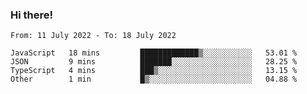 ### Hi there!

<!--START_SECTION:waka-->

```text
From: 11 July 2022 - To: 18 July 2022

JavaScript   18 mins         █████████████▒░░░░░░░░░░░   53.01 %
JSON         9 mins          ███████░░░░░░░░░░░░░░░░░░   28.25 %
TypeScript   4 mins          ███▒░░░░░░░░░░░░░░░░░░░░░   13.15 %
Other        1 min           █▒░░░░░░░░░░░░░░░░░░░░░░░   04.88 %
```

<!--END_SECTION:waka-->
